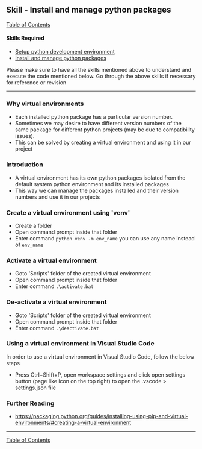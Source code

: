## Skill - Install and manage python packages
[Table of Contents](https://nagasudhir.blogspot.com/2020/04/taming-python-table-of-contents.html)

#### Skills Required
* [Setup python development environment](https://nagasudhir.blogspot.com/2020/04/setup-python-development-environment_14.html)
* [Install and manage python packages](https://nagasudhir.blogspot.com/2020/05/install-and-manage-packages-in-python.html)

Please make sure to have all the skills mentioned above to understand and execute the code mentioned below. Go through the above skills if necessary for reference or revision
<hr/>

### Why virtual environments
* Each installed python package has a particular version number.
* Sometimes we may desire to have different version numbers of the same package for different python projects (may be due to compatibility issues).
* This can be solved by creating a virtual environment and using it in our project

### Introduction
* A virtual environment has its own python packages isolated from the default system python environment and its installed packages
* This way we can manage the packages installed and their version numbers and use it in our projects

### Create a virtual environment using 'venv'
* Create a folder
* Open command prompt inside that folder
* Enter command `python venv -m env_name` 
you can use any name instead of `env_name` 

### Activate a virtual environment
* Goto 'Scripts' folder of the created virtual environment
* Open command prompt inside that folder
* Enter command `.\activate.bat`

### De-activate a virtual environment
* Goto 'Scripts' folder of the created virtual environment
* Open command prompt inside that folder
* Enter command `.\deactivate.bat`

### Using a virtual environment in Visual Studio Code
In order to use a virtual environment in Visual Studio Code, follow the below steps
* Press Ctrl+Shift+P, open workspace settings and click open settings button (page like icon on the top right) to open the .vscode > settings.json file

### Further Reading
* https://packaging.python.org/guides/installing-using-pip-and-virtual-environments/#creating-a-virtual-environment

<hr/>

[Table of Contents](https://nagasudhir.blogspot.com/2020/04/taming-python-table-of-contents.html)

<!--stackedit_data:
eyJwcm9wZXJ0aWVzIjoidGl0bGU6IEluc3RhbGwgYW5kIG1hbm
FnZSBwYWNrYWdlcyBpbiBweXRob25cbmF1dGhvcjogTmFnYXN1
ZGhpciBQdWxsYVxuZGF0ZTogJzIwMjAtMDUtMjUnXG50YWdzOi
AncHl0aG9uLCBsZWFybmluZywgdHV0b3JpYWwsIHRhbWluZ19w
eXRob25fc2tpbGwnXG5jYXRlZ29yaWVzOiB0YW1pbmdfcHl0aG
9uX3NraWxsXG4iLCJoaXN0b3J5IjpbNTk1NjU3NDI2LDE2NDY1
ODc4NCwxMDk2Njk5MTU3LDE5MjU3ODQ5MTUsNzI2Njc0NTY4LD
E0MTI3NjAwNTQsMjEwMzkwMjQxLDczMDk5ODExNl19
-->